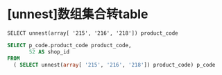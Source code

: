 # [unnest]数组集合转table

```
SELECT unnest(array[ '215', '216', '218']) product_code
```

```sql
SELECT p_code.product_code product_code,
       52 AS shop_id
FROM
  ( SELECT unnest(array[ '215', '216', '218']) product_code) p_code
```
